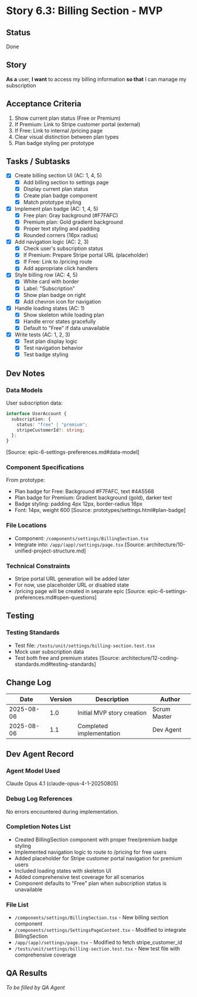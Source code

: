 # Story 6.3: Billing Section - MVP

## Status

Done

## Story

**As a** user,
**I want** to access my billing information
**so that** I can manage my subscription

## Acceptance Criteria

1. Show current plan status (Free or Premium)
2. If Premium: Link to Stripe customer portal (external)
3. If Free: Link to internal /pricing page
4. Clear visual distinction between plan types
5. Plan badge styling per prototype

## Tasks / Subtasks

- [x] Create billing section UI (AC: 1, 4, 5)
  - [x] Add billing section to settings page
  - [x] Display current plan status
  - [x] Create plan badge component
  - [x] Match prototype styling
- [x] Implement plan badge (AC: 1, 4, 5)
  - [x] Free plan: Gray background (#F7FAFC)
  - [x] Premium plan: Gold gradient background
  - [x] Proper text styling and padding
  - [x] Rounded corners (16px radius)
- [x] Add navigation logic (AC: 2, 3)
  - [x] Check user's subscription status
  - [x] If Premium: Prepare Stripe portal URL (placeholder)
  - [x] If Free: Link to /pricing route
  - [x] Add appropriate click handlers
- [x] Style billing row (AC: 4, 5)
  - [x] White card with border
  - [x] Label: "Subscription"
  - [x] Show plan badge on right
  - [x] Add chevron icon for navigation
- [x] Handle loading states (AC: 1)
  - [x] Show skeleton while loading plan
  - [x] Handle error states gracefully
  - [x] Default to "Free" if data unavailable
- [x] Write tests (AC: 1, 2, 3)
  - [x] Test plan display logic
  - [x] Test navigation behavior
  - [x] Test badge styling

## Dev Notes

### Data Models

User subscription data:

```typescript
interface UserAccount {
  subscription: {
    status: "free" | "premium";
    stripeCustomerId?: string;
  };
}
```

[Source: epic-6-settings-preferences.md#data-model]

### Component Specifications

From prototype:

- Plan badge for Free: Background #F7FAFC, text #4A5568
- Plan badge for Premium: Gradient background (gold), darker text
- Badge styling: padding 4px 12px, border-radius 16px
- Font: 14px, weight 600
  [Source: prototypes/settings.html#plan-badge]

### File Locations

- Component: `/components/settings/BillingSection.tsx`
- Integrate into: `/app/(app)/settings/page.tsx`
  [Source: architecture/10-unified-project-structure.md]

### Technical Constraints

- Stripe portal URL generation will be added later
- For now, use placeholder URL or disabled state
- /pricing page will be created in separate epic
  [Source: epic-6-settings-preferences.md#open-questions]

## Testing

### Testing Standards

- Test file: `/tests/unit/settings/billing-section.test.tsx`
- Mock user subscription data
- Test both free and premium states
  [Source: architecture/12-coding-standards.md#testing-standards]

## Change Log

| Date       | Version | Description                | Author       |
| ---------- | ------- | -------------------------- | ------------ |
| 2025-08-06 | 1.0     | Initial MVP story creation | Scrum Master |
| 2025-08-06 | 1.1     | Completed implementation   | Dev Agent    |

## Dev Agent Record

### Agent Model Used

Claude Opus 4.1 (claude-opus-4-1-20250805)

### Debug Log References

No errors encountered during implementation.

### Completion Notes List

- Created BillingSection component with proper free/premium badge styling
- Implemented navigation logic to route to /pricing for free users
- Added placeholder for Stripe customer portal navigation for premium users
- Included loading states with skeleton UI
- Added comprehensive test coverage for all scenarios
- Component defaults to "Free" plan when subscription status is unavailable

### File List

- `/components/settings/BillingSection.tsx` - New billing section component
- `/components/settings/SettingsPageContent.tsx` - Modified to integrate BillingSection
- `/app/(app)/settings/page.tsx` - Modified to fetch stripe_customer_id
- `/tests/unit/settings/billing-section.test.tsx` - New test file with comprehensive coverage

## QA Results

_To be filled by QA Agent_
